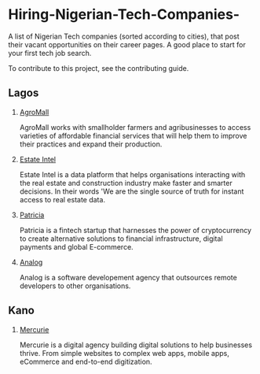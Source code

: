# Hiring-Nigerian-Tech-Companies-
A list of Nigerian Tech companies (sorted according to cities), that post their vacant opportunities on their career pages. A good place to start for your first tech job search.

To contribute to this project, see the contributing guide. 

## Lagos 

1. [AgroMall](https://theagromall.com/careers/vacancies)

   AgroMall works with smallholder farmers and agribusinesses to access varieties of affordable financial services that will help them to improve their practices and expand their    production.
   
2. [Estate Intel](https://estateintel.com/about-us/)

   Estate Intel is a data platform that helps organisations interacting with the real estate and construction industry make faster and smarter decisions. In their words 'We are      the single source of truth for instant access to real estate data.
   
3. [Patricia](https://www.mypatricia.co/careers)

   Patricia is a fintech startup that harnesses the power of cryptocurrency to create alternative solutions to financial infrastructure, digital payments and global E-commerce.
   
4. [Analog](https://www.notion.so/ANALOG-CAREERS-fd0b2779214c477a9afc948cfc4e32e5)

   Analog is a software developement agency that outsources remote developers to other organisations.

## Kano

1. [Mercurie](https://www.mercurie.com/careers/)

   Mercurie is a digital agency building digital solutions to help businesses thrive. From simple websites to complex web apps, mobile apps, eCommerce and end-to-end digitization.
